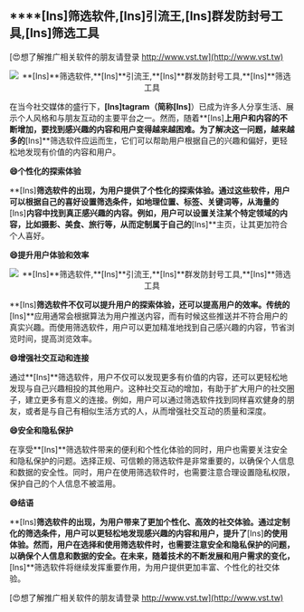 ## ****[Ins]**筛选软件,**[Ins]**引流王,**[Ins]**群发防封号工具,**[Ins]**筛选工具**

[😍想了解推广相关软件的朋友请登录 http://www.vst.tw](http://www.vst.tw)

 <center><img src="https://vst.tw/MP4/tuiguang/png/7.png" alt="**[Ins]**筛选软件,**[Ins]**引流王,**[Ins]**群发防封号工具,**[Ins]**筛选工具"></center>

在当今社交媒体的盛行下，**[Ins]**tagram（简称**[Ins]**）已成为许多人分享生活、展示个人风格和与朋友互动的主要平台之一。然而，随着**[Ins]**上用户和内容的不断增加，要找到感兴趣的内容和用户变得越来越困难。为了解决这一问题，越来越多的**[Ins]**筛选软件应运而生，它们可以帮助用户根据自己的兴趣和偏好，更轻松地发现有价值的内容和用户。

**😄个性化的探索体验**

**[Ins]**筛选软件的出现，为用户提供了个性化的探索体验。通过这些软件，用户可以根据自己的喜好设置筛选条件，如地理位置、标签、关键词等，从海量的**[Ins]**内容中找到真正感兴趣的内容。例如，用户可以设置关注某个特定领域的内容，比如摄影、美食、旅行等，从而定制属于自己的**[Ins]**主页，让其更加符合个人喜好。

**😄提升用户体验和效率**

 <center><img src="https://vst.tw/MP4/tuiguang/png/4.png" alt="**[Ins]**筛选软件,**[Ins]**引流王,**[Ins]**群发防封号工具,**[Ins]**筛选工具"></center>

**[Ins]**筛选软件不仅可以提升用户的探索体验，还可以提高用户的效率。传统的**[Ins]**应用通常会根据算法为用户推送内容，而有时候这些推送并不符合用户的真实兴趣。而使用筛选软件，用户可以更加精准地找到自己感兴趣的内容，节省浏览时间，提高浏览效率。

**😄增强社交互动和连接**

通过**[Ins]**筛选软件，用户不仅可以发现更多有价值的内容，还可以更轻松地发现与自己兴趣相投的其他用户。这种社交互动的增加，有助于扩大用户的社交圈子，建立更多有意义的连接。例如，用户可以通过筛选软件找到同样喜欢健身的朋友，或者是与自己有相似生活方式的人，从而增强社交互动的质量和深度。

**😄安全和隐私保护**

在享受**[Ins]**筛选软件带来的便利和个性化体验的同时，用户也需要关注安全和隐私保护的问题。选择正规、可信赖的筛选软件是非常重要的，以确保个人信息和数据的安全性。同时，用户在使用筛选软件时，也需要注意合理设置隐私权限，保护自己的个人信息不被滥用。

**😄结语**

**[Ins]**筛选软件的出现，为用户带来了更加个性化、高效的社交体验。通过定制化的筛选条件，用户可以更轻松地发现感兴趣的内容和用户，提升了**[Ins]**的使用体验。然而，用户在选择和使用筛选软件时，也需要注意安全和隐私保护的问题，以确保个人信息和数据的安全。在未来，随着技术的不断发展和用户需求的变化，**[Ins]**筛选软件将继续发挥重要作用，为用户提供更加丰富、个性化的社交体验。

[😍想了解推广相关软件的朋友请登录 http://www.vst.tw](http://www.vst.tw)



